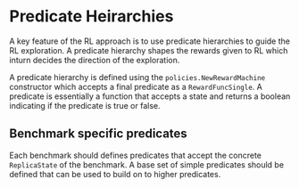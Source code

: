 # Predicate Heirarchies

A key feature of the RL approach is to use predicate hierarchies to guide the RL exploration. A predicate hierarchy shapes the rewards given to RL which inturn decides the direction of the exploration.

A predicate hierarchy is defined using the `policies.NewRewardMachine` constructor which accepts a final predicate as a `RewardFuncSingle`. A predicate is essentially a function that accepts a state and returns a boolean indicating if the predicate is true or false.

## Benchmark specific predicates

Each benchmark should defines predicates that accept the concrete `ReplicaState` of the benchmark. A base set of simple predicates should be defined that can be used to build on to higher predicates.
